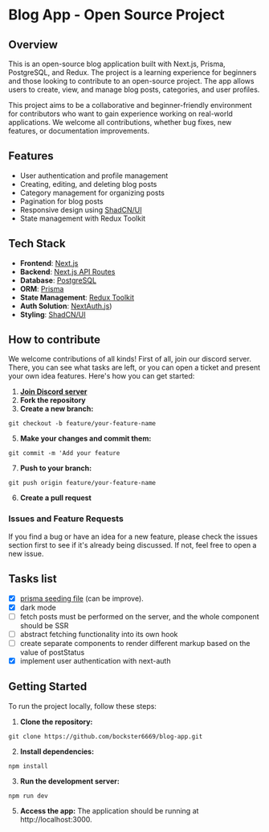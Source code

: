 # Blog App - Open Source Project

## Overview

This is an open-source blog application built with Next.js, Prisma, PostgreSQL, and Redux. The project is a learning experience for beginners and those looking to contribute to an open-source project. The app allows users to create, view, and manage blog posts, categories, and user profiles.

This project aims to be a collaborative and beginner-friendly environment for contributors who want to gain experience working on real-world applications. We welcome all contributions, whether bug fixes, new features, or documentation improvements.

## Features

- User authentication and profile management
- Creating, editing, and deleting blog posts
- Category management for organizing posts
- Pagination for blog posts
- Responsive design using [ShadCN/UI](https://shadcn.dev/)
- State management with Redux Toolkit

## Tech Stack

- **Frontend**: [Next.js](https://nextjs.org/)
- **Backend**: [Next.js API Routes](https://nextjs.org/docs/api-routes/introduction)
- **Database**: [PostgreSQL](https://www.postgresql.org/)
- **ORM**: [Prisma](https://www.prisma.io/)
- **State Management**: [Redux Toolkit](https://redux-toolkit.js.org/)
- **Auth Solution**: [NextAuth.js](https://next-auth.js.org/getting-started/introduction))
- **Styling**: [ShadCN/UI](https://shadcn.dev/)

## How to contribute
We welcome contributions of all kinds! First of all, join our discord server. There, you can see what tasks are left, or you can open a ticket and present your own idea features. Here's how you can get started:

1. [**Join Discord server**](https://discord.gg/4DNwb3rQhZ)
2. **Fork the repository**
3. **Create a new branch:**
```console
git checkout -b feature/your-feature-name
```
5. **Make your changes and commit them:**
```console
git commit -m 'Add your feature
```
7. **Push to your branch:**
```console
git push origin feature/your-feature-name
```
6. **Create a pull request**

### Issues and Feature Requests
If you find a bug or have an idea for a new feature, please check the issues section first to see if it's already being discussed. If not, feel free to open a new issue.

## Tasks list
- [x] [prisma seeding file](https://www.prisma.io/docs/orm/prisma-migrate/workflows/seeding) (can be improve).
- [x] dark mode
- [ ] fetch posts must be performed on the server, and the whole component should be SSR
- [ ] abstract fetching functionality into its own hook
- [ ] create separate components to render different markup based on the value of postStatus
- [x] implement user authentication with next-auth

## Getting Started
To run the project locally, follow these steps:

1. **Clone the repository:**
```console
git clone https://github.com/bockster6669/blog-app.git
```
2. **Install dependencies:**
 ```console
npm install
```
3. **Run the development server:**
```console
npm run dev
```
5. **Access the app:** The application should be running at http://localhost:3000.
